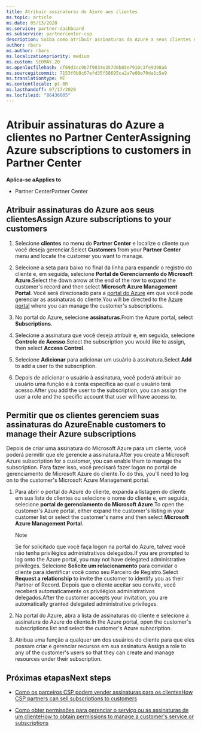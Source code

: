 ```yaml
---
title: Atribuir assinaturas do Azure aos clientes
ms.topic: article
ms.date: 05/13/2020
ms.service: partner-dashboard
ms.subservice: partnercenter-csp
description: Saiba como atribuir assinaturas do Azure a seus clientes no Partner Center e como permitir que os clientes gerenciem suas próprias assinaturas.
author: rbars
ms.author: rbars
ms.localizationpriority: medium
ms.custom: SEOMAY.20
ms.openlocfilehash: cf69d3cc9b7f9034e357d0b85e7910c3fe9d98a6
ms.sourcegitcommit: 7153f0b8c67efd35f58695ca2a7e00e70da1c5e9
ms.translationtype: MT
ms.contentlocale: pt-BR
ms.lasthandoff: 07/17/2020
ms.locfileid: "86436005"
---
```

# <a name="assigning-azure-subscriptions-to-customers-in-partner-center"></a><span data-ttu-id="167ea-103">Atribuir assinaturas do Azure a clientes no Partner Center</span><span class="sxs-lookup"><span data-stu-id="167ea-103">Assigning Azure subscriptions to customers in Partner Center</span></span>

<span data-ttu-id="167ea-104">**Aplica-se a**</span><span class="sxs-lookup"><span data-stu-id="167ea-104">**Applies to**</span></span>

- <span data-ttu-id="167ea-105">Partner Center</span><span class="sxs-lookup"><span data-stu-id="167ea-105">Partner Center</span></span>

## <a name="assign-azure-subscriptions-to-your-customers"></a><span data-ttu-id="167ea-106">Atribuir assinaturas do Azure aos seus clientes</span><span class="sxs-lookup"><span data-stu-id="167ea-106">Assign Azure subscriptions to your customers</span></span>

1. <span data-ttu-id="167ea-107">Selecione **clientes** no menu do **Partner Center** e localize o cliente que você deseja gerenciar.</span><span class="sxs-lookup"><span data-stu-id="167ea-107">Select **Customers** from your **Partner Center** menu and locate the customer you want to manage.</span></span>

2. <span data-ttu-id="167ea-108">Selecione a seta para baixo no final da linha para expandir o registro do cliente e, em seguida, selecione **Portal de Gerenciamento do Microsoft Azure**.</span><span class="sxs-lookup"><span data-stu-id="167ea-108">Select the down arrow at the end of the row to expand the customer's record and then select **Microsoft Azure Management Portal**.</span></span> <span data-ttu-id="167ea-109">Você será direcionado para a [portal do Azure](https://portal.azure.com/) em que você pode gerenciar as assinaturas do cliente.</span><span class="sxs-lookup"><span data-stu-id="167ea-109">You will be directed to the [Azure portal](https://portal.azure.com/) where you can manage the customer's subscriptions.</span></span>

3. <span data-ttu-id="167ea-110">No portal do Azure, selecione **assinaturas**.</span><span class="sxs-lookup"><span data-stu-id="167ea-110">From the Azure portal, select **Subscriptions**.</span></span>

4. <span data-ttu-id="167ea-111">Selecione a assinatura que você deseja atribuir e, em seguida, selecione **Controle de Acesso**.</span><span class="sxs-lookup"><span data-stu-id="167ea-111">Select the subscription you would like to assign, then select **Access Control**.</span></span>

5. <span data-ttu-id="167ea-112">Selecione **Adicionar** para adicionar um usuário à assinatura.</span><span class="sxs-lookup"><span data-stu-id="167ea-112">Select **Add** to add a user to the subscription.</span></span> 

6. <span data-ttu-id="167ea-113">Depois de adicionar o usuário à assinatura, você poderá atribuir ao usuário uma função e à conta específica ao qual o usuário terá acesso.</span><span class="sxs-lookup"><span data-stu-id="167ea-113">After you add the user to the subscription, you can assign the user a role and the specific account that user will have access to.</span></span>

## <a name="enable-customers-to-manage-their-azure-subscriptions"></a><span data-ttu-id="167ea-114">Permitir que os clientes gerenciem suas assinaturas do Azure</span><span class="sxs-lookup"><span data-stu-id="167ea-114">Enable customers to manage their Azure subscriptions</span></span>

<span data-ttu-id="167ea-115">Depois de criar uma assinatura do Microsoft Azure para um cliente, você poderá permitir que ele gerencie a assinatura.</span><span class="sxs-lookup"><span data-stu-id="167ea-115">After you create a Microsoft Azure subscription for a customer, you can enable them to manage the subscription.</span></span> <span data-ttu-id="167ea-116">Para fazer isso, você precisará fazer logon no portal de gerenciamento de Microsoft Azure do cliente.</span><span class="sxs-lookup"><span data-stu-id="167ea-116">To do this, you'll need to log on to the customer's Microsoft Azure Management portal.</span></span> 

1. <span data-ttu-id="167ea-117">Para abrir o portal do Azure do cliente, expanda a listagem do cliente em sua lista de clientes ou selecione o nome do cliente e, em seguida, selecione **portal de gerenciamento do Microsoft Azure**.</span><span class="sxs-lookup"><span data-stu-id="167ea-117">To open the customer's Azure portal, either expand the customer's listing in your customer list or select the customer's name and then select **Microsoft Azure Management Portal**.</span></span>

   > [!NOTE]  
   > <span data-ttu-id="167ea-118">Se for solicitado que você faça logon na portal do Azure, talvez você não tenha privilégios administrativos delegados.</span><span class="sxs-lookup"><span data-stu-id="167ea-118">If you are prompted to log onto the Azure portal, you may not have delegated administrative privileges.</span></span> <span data-ttu-id="167ea-119">Selecione **Solicite um relacionamento** para convidar o cliente para identificar você como seu Parceiro de Registro.</span><span class="sxs-lookup"><span data-stu-id="167ea-119">Select **Request a relationship** to invite the customer to identify you as their Partner of Record.</span></span> <span data-ttu-id="167ea-120">Depois que o cliente aceitar seu convite, você receberá automaticamente os privilégios administrativos delegados.</span><span class="sxs-lookup"><span data-stu-id="167ea-120">After the customer accepts your invitation, you are automatically granted delegated administrative privileges.</span></span>

2. <span data-ttu-id="167ea-121">Na portal do Azure, abra a lista de assinaturas do cliente e selecione a assinatura do Azure do cliente.</span><span class="sxs-lookup"><span data-stu-id="167ea-121">In the Azure portal, open the customer's subscriptions list and select the customer's Azure subscription.</span></span>

3. <span data-ttu-id="167ea-122">Atribua uma função a qualquer um dos usuários do cliente para que eles possam criar e gerenciar recursos em sua assinatura.</span><span class="sxs-lookup"><span data-stu-id="167ea-122">Assign a role to any of the customer's users so that they can create and manage resources under their subscription.</span></span>

## <a name="next-steps"></a><span data-ttu-id="167ea-123">Próximas etapas</span><span class="sxs-lookup"><span data-stu-id="167ea-123">Next steps</span></span>

- [<span data-ttu-id="167ea-124">Como os parceiros CSP podem vender assinaturas para os clientes</span><span class="sxs-lookup"><span data-stu-id="167ea-124">How CSP partners can sell subscriptions to customers</span></span>](customer-subscriptions.md)

- [<span data-ttu-id="167ea-125">Como obter permissões para gerenciar o serviço ou as assinaturas de um cliente</span><span class="sxs-lookup"><span data-stu-id="167ea-125">How to obtain permissions to manage a customer's service or subscriptions</span></span>](customers-revoke-admin-privileges.md)
